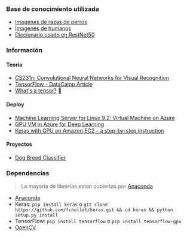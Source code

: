### Base de conocimiento utilizada

* [Imagenes de razas de perros](https://s3-us-west-1.amazonaws.com/udacity-aind/dog-project/dogImages.zip)
* [Imagenes de humanos](http://vis-www.cs.umass.edu/lfw/lfw.tgz)
* [Diccionario usado en RestNet50](https://gist.github.com/yrevar/942d3a0ac09ec9e5eb3a)

### Información

#### Teoria

* [CS231n: Convolutional Neural Networks for Visual Recognition](http://cs231n.stanford.edu/)
* [TensorFlow - DataCamp Article](https://www.datacamp.com/community/tutorials/tensorflow-tutorial)
* [What's a tensor?](https://www.youtube.com/watch?v=f5liqUk0ZTw) :movie_camera:

#### Deploy

* [Machine Learning Server for Linux 9.2: Virtual Machine on Azure](https://docs.microsoft.com/en-us/machine-learning-server/install/machine-learning-server-azure-vm-on-linux)
* [GPU VM in Azure for Deep Learning](http://www.vickyfu.com/2017/01/gpu-vm-in-azure-for-deep-learning/)
* [Keras with GPU on Amazon EC2 – a step-by-step instruction](https://hackernoon.com/keras-with-gpu-on-amazon-ec2-a-step-by-step-instruction-4f90364e49ac)

#### Proyectos

* [Dog Breed Classifier](https://github.com/jamesrequa/Dog-Breed-Classifier)

### Dependencias

> La mayoria de librerias estan cubiertas por [Anaconda](https://www.anaconda.com)

* [Anaconda](https://www.anaconda.com/download/)
* Keras: `pip install keras` o `git clone https://github.com/fchollet/keras.git && cd keras && python setup.py install `
* TensorFlow: `pip install tensorflow` o `pip install tensorflow-gpu`
* [OpenCV](https://www.scivision.co/install-opencv-python-windows/)
